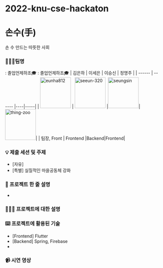 # 2022-knu-cse-hackaton

# 손수(手)
손 수 만드는 따뜻한 사회

### 👩🏻‍🎓팀명
: 졸업언제하조🎓
: 졸업언제하조🎓
| 김은하 | 이세은 | 이승신 | 정명주 |
| ------ | ------ |----|-----|
| <img src="[https://avatars.githubusercontent.com/u/62578738?s=120&v=4](https://avatars.githubusercontent.com/u/62810560?s=48&v=4)" alt="eunha812" width="100" height="100"> | <img src="[https://avatars.githubusercontent.com/u/62578738?s=120&v=4](https://avatars.githubusercontent.com/u/62684753?s=48&v=4)" alt="seeun-320" width="100" height="100"> |<img src="https://avatars.githubusercontent.com/u/62578738?s=120&v=4" alt="seungsin" width="100" height="100">|<img src="[https://avatars.githubusercontent.com/u/62578738?s=120&v=4](https://avatars.githubusercontent.com/u/62596783?s=64&v=4)" alt="thing-zoo" width="100" height="100">|
| 팀장, Front | Frontend |Backend|Frontend|
 
### 💡 제출 세션 및 주제
- [자유] 
- [특별] 실질적인 마을공동체 강화

### 👥 프로젝트 한 줄 설명
- 

### 🧑🏻‍🦯 프로젝트에 대한 설명

### ⌨️ 프로젝트에 활용된 기술
- [Frontend] Flutter
- [Backend] Spring, Firebase
- 

### 📹 시연 영상
